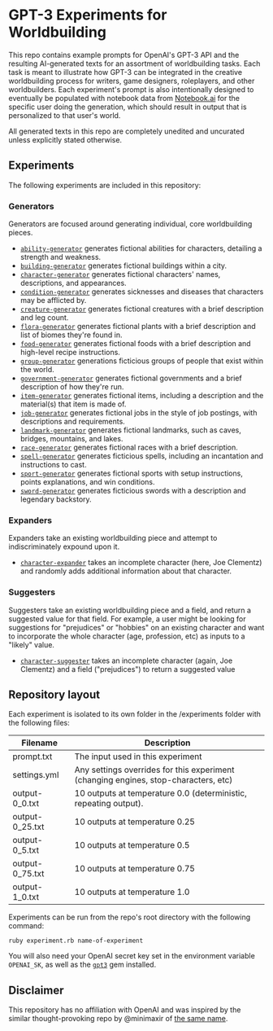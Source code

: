 #  GPT-3 Experiments for Worldbuilding

This repo contains example prompts for OpenAI's GPT-3 API and the resulting AI-generated texts for an assortment of worldbuilding tasks. Each task is meant to illustrate how GPT-3 can be integrated in the creative worldbuilding process for writers, game designers, roleplayers, and other worldbuilders. Each experiment's prompt is also intentionally designed to eventually be populated with notebook data from [Notebook.ai](https://www.notebook.ai) for the specific user doing the generation, which should result in output that is personalized to that user's world.

All generated texts in this repo are completely unedited and uncurated unless explicitly stated otherwise.

## Experiments

The following experiments are included in this repository:

### Generators

Generators are focused around generating individual, core worldbuilding pieces.

* [`ability-generator`](https://github.com/indentlabs/gpt-3-experiments/tree/master/experiments/ability-generator) generates fictional abilities for characters, detailing a strength and weakness.
* [`building-generator`](https://github.com/indentlabs/gpt-3-experiments/tree/master/experiments/building-generator) generates fictional buildings within a city.
* [`character-generator`](https://github.com/indentlabs/gpt-3-experiments/tree/master/experiments/character-generator) generates fictional characters' names, descriptions, and appearances. 
* [`condition-generator`](https://github.com/indentlabs/gpt-3-experiments/tree/master/experiments/condition-generator) generates sicknesses and diseases that characters may be afflicted by.
* [`creature-generator`](https://github.com/indentlabs/gpt-3-experiments/tree/master/experiments/creature-generator) generates fictional creatures with a brief description and leg count.
* [`flora-generator`](https://github.com/indentlabs/gpt-3-experiments/tree/master/experiments/flora-generator) generates fictional plants with a brief description and list of biomes they're found in.
* [`food-generator`](https://github.com/indentlabs/gpt-3-experiments/tree/master/experiments/food-generator) generates fictional foods with a brief description and high-level recipe instructions.
* [`group-generator`](https://github.com/indentlabs/gpt-3-experiments/tree/master/experiments/group-generator) generations ficticious groups of people that exist within the world.
* [`government-generator`](https://github.com/indentlabs/gpt-3-experiments/tree/master/experiments/government-generator) generates fictional governments and a brief description of how they're run.
* [`item-generator`](https://github.com/indentlabs/gpt-3-experiments/tree/master/experiments/item-generator) generates fictional items, including a description and the material(s) that item is made of.
* [`job-generator`](https://github.com/indentlabs/gpt-3-experiments/tree/master/experiments/job-generator) generates fictional jobs in the style of job postings, with descriptions and requirements.
* [`landmark-generator`](https://github.com/indentlabs/gpt-3-experiments/tree/master/experiments/landmark-generator) generates fictional landmarks, such as caves, bridges, mountains, and lakes.
* [`race-generator`](https://github.com/indentlabs/gpt-3-experiments/tree/master/experiments/race-generator) generates fictional races with a brief description.
* [`spell-generator`](https://github.com/indentlabs/gpt-3-experiments/tree/master/experiments/spell-generator) generates ficticious spells, including an incantation and instructions to cast.
* [`sport-generator`](https://github.com/indentlabs/gpt-3-experiments/tree/master/experiments/sport-generator) generates fictional sports with setup instructions, points explanations, and win conditions.
* [`sword-generator`](https://github.com/indentlabs/gpt-3-experiments/tree/master/experiments/sword-generator) generates ficticious swords with a description and legendary backstory.

### Expanders

Expanders take an existing worldbuilding piece and attempt to indiscriminately expound upon it.

* [`character-expander`](https://github.com/indentlabs/gpt-3-experiments/tree/master/experiments/character-expander) takes an incomplete character (here, Joe Clementz) and randomly adds additional information about that character.

### Suggesters

Suggesters take an existing worldbuilding piece and a field, and return a suggested value for that field. For example, a user might be looking for suggestions for "prejudices" or "hobbies" on an existing character and want to incorporate the whole character (age, profession, etc) as inputs to a "likely" value.

* [`character-suggester`](https://github.com/indentlabs/gpt-3-experiments/tree/master/experiments/character-suggester) takes an incomplete character (again, Joe Clementz) and a field ("prejudices") to return a suggested value

## Repository layout

Each experiment is isolated to its own folder in the /experiments folder with the following files:

| Filename        | Description                                                                         |
|-----------------|-------------------------------------------------------------------------------------|
| prompt.txt      | The input used in this experiment                                                   |
| settings.yml    | Any settings overrides for this experiment (changing engines, stop-characters, etc) |
| output-0_0.txt  | 10 outputs at temperature 0.0 (deterministic, repeating output). |
| output-0_25.txt | 10 outputs at temperature 0.25                                                      |
| output-0_5.txt  | 10 outputs at temperature 0.5                                                       |
| output-0_75.txt | 10 outputs at temperature 0.75                                                      |
| output-1_0.txt  | 10 outputs at temperature 1.0                                                       |

Experiments can be run from the repo's root directory with the following command:

```
ruby experiment.rb name-of-experiment
```

You will also need your OpenAI secret key set in the environment variable `OPENAI_SK`, as well as the [`gpt3`](https://github.com/indentlabs/gpt3-gem) gem installed.

## Disclaimer

This repository has no affiliation with OpenAI and was inspired by the similar thought-provoking repo by @minimaxir of [the same name](https://github.com/minimaxir/gpt-3-experiments).